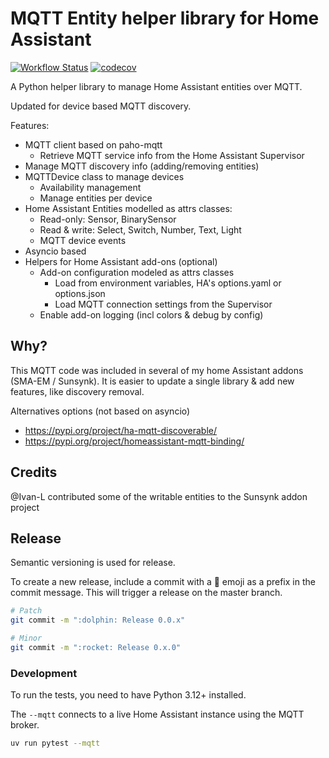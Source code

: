 # MQTT Entity helper library for Home Assistant

[![Workflow Status](https://github.com/kellerza/mqtt_entity/actions/workflows/main.yml/badge.svg?branch=master)](https://github.com/kellerza/mqtt_entity/actions)
[![codecov](https://codecov.io/gh/kellerza/mqtt_entity/branch/main/graph/badge.svg?token=PG4N1YBUGW)](https://codecov.io/gh/kellerza/mqtt_entity)

A Python helper library to manage Home Assistant entities over MQTT.

Updated for device based MQTT discovery.

Features:

- MQTT client based on paho-mqtt
  - Retrieve MQTT service info from the Home Assistant Supervisor
- Manage MQTT discovery info (adding/removing entities)
- MQTTDevice class to manage devices
  - Availability management
  - Manage entities per device
- Home Assistant Entities modelled as attrs classes:
  - Read-only: Sensor, BinarySensor
  - Read & write: Select, Switch, Number, Text, Light
  - MQTT device events
- Asyncio based
- Helpers for Home Assistant add-ons (optional)
  - Add-on configuration modeled as attrs classes
    - Load from environment variables, HA's options.yaml or options.json
    - Load MQTT connection settings from the Supervisor
  - Enable add-on logging (incl colors & debug by config)

## Why?

This MQTT code was included in several of my home Assistant addons (SMA-EM / Sunsynk). It is easier to update a single library & add new features, like discovery removal.

Alternatives options (not based on asyncio)

- <https://pypi.org/project/ha-mqtt-discoverable/>
- <https://pypi.org/project/homeassistant-mqtt-binding/>

## Credits

@Ivan-L contributed some of the writable entities to the Sunsynk addon project

## Release

Semantic versioning is used for release.

To create a new release, include a commit with a :dolphin: emoji as a prefix in the commit message. This will trigger a release on the master branch.

```bash
# Patch
git commit -m ":dolphin: Release 0.0.x"

# Minor
git commit -m ":rocket: Release 0.x.0"
```

### Development

To run the tests, you need to have Python 3.12+ installed.

The `--mqtt` connects to a live Home Assistant instance using the MQTT broker.

```bash
uv run pytest --mqtt
```
